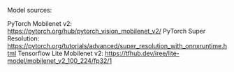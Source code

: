 
Model sources:

PyTorch Mobilenet v2: https://pytorch.org/hub/pytorch_vision_mobilenet_v2/
PyTorch Super Resolution: https://pytorch.org/tutorials/advanced/super_resolution_with_onnxruntime.html
Tensorflow Lite Mobilenet v2: https://tfhub.dev/iree/lite-model/mobilenet_v2_100_224/fp32/1
